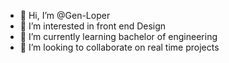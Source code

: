 - 👋 Hi, I’m @Gen-Loper
- 👀 I’m interested in front end Design
- 🌱 I’m currently learning bachelor of engineering
- 💞️ I’m looking to collaborate on real time projects

<!---
Gen-Loper/Gen-Loper is a ✨ special ✨ repository because its `README.md` (this file) appears on your GitHub profile.
You can click the Preview link to take a look at your changes.
--->
